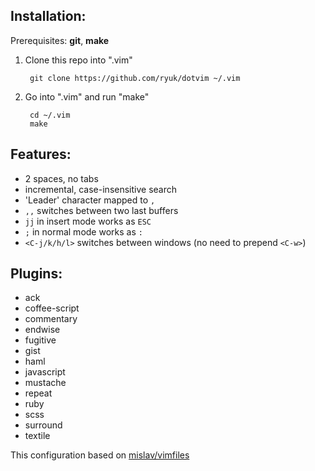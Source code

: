 ## Installation:

Prerequisites: **git**, **make**

1. Clone this repo into ".vim"

        git clone https://github.com/ryuk/dotvim ~/.vim

2. Go into ".vim" and run "make"

        cd ~/.vim
        make

## Features:

* 2 spaces, no tabs
* incremental, case-insensitive search
* 'Leader' character mapped to `,`
* `,,` switches between two last buffers
* `jj` in insert mode works as `ESC`
* `;` in normal mode works as `:`
* `<C-j/k/h/l>` switches between windows (no need to prepend `<C-w>`)

## Plugins:
* ack
* coffee-script
* commentary
* endwise
* fugitive
* gist
* haml
* javascript
* mustache
* repeat
* ruby
* scss
* surround
* textile

This configuration based on [mislav/vimfiles](https://github.com/mislav/vimfiles)
